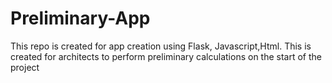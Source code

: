 # Preliminary-App
This repo is created for app creation using Flask, Javascript,Html. This is created for architects to perform preliminary calculations on the start of the project 
